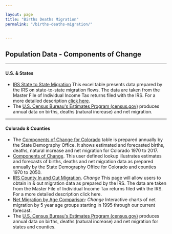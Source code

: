 ```yaml
---

layout: page
title: "Births Deaths Migration"
permalink: "/births-deaths-migration/"

    
---
```


## Population Data - Components of Change

- - -

#### U.S. & States

- [IRS State to State Migration](https://drive.google.com/file/d/0B2oqdPZKJqK7TVRiYlI5RnR0Tms/edit) This excel table presents data prepared by the IRS on state-to-state migration flows. The data are taken from the Master File of Individual Income Tax returns filed with the IRS. For a more detailed description [click here](https://drive.google.com/file/d/0B2oqdPZKJqK7QU1zLWdsV0NuMEE/edit).
- The [U.S. Census Bureau\'s Estimates Program (census.gov)](http://www.census.gov/popest/estbygeo.html) produces annual data on births, deaths (natural increase) and net migration.

- - -

#### Colorado & Counties

- The [Components of Change for Colorado](https://drive.google.com/open?id=0B-vz6H4k4SESYk04anlab3BUNDQ&authuser=0) table is prepared annually by the State Demography Office. It shows estimated and forecasted births, deaths, natural increase and net migration for Colorado 1970 to 2017.
- [Components of Change](/births-deaths-migration/data/components-change.html).  This user defined lookup illustrates estimates and forecasts of births, deaths and net migration data as prepared annually by the State Demography Office for Colorado and counties 1970 to 2050.
- [IRS County In and Out Migration](https://dola.colorado.gov/demog_webapps/irsm_parameters.jsf). *Change* This page will allow users to obtain in & out migration data as prepared by the IRS. The data are taken from the Master File of Individual Income Tax returns filed with the IRS. For a more detailed description click here.
- [Net Migration by Age Comparison](https://dola.colorado.gov/demog_webapps/netMigrationByAgeComparison.jsf): *Change* Interactive charts of net migration by 5 year age groups starting in 1995 through our current forecast.
- The [U.S. Census Bureau\'s Estimates Program (census.gov)](http://www.census.gov/popest/counties/counties.html) produces annual data on births, deaths (natural increase) and net migration for states and counties.